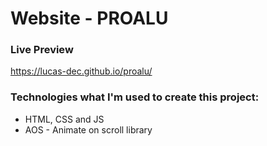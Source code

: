 # Website - PROALU

### Live Preview

https://lucas-dec.github.io/proalu/

### Technologies what I'm used to create this project:

- HTML, CSS and JS
- AOS - Animate on scroll library

